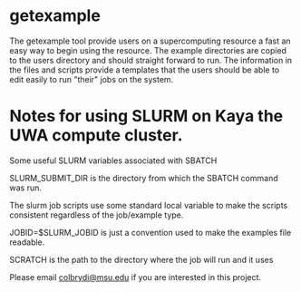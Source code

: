 # getexample

The getexample tool provide users on a supercomputing resource a fast an easy
way to begin using the resource.  The example directories are copied to the 
users directory and should straight forward to run.  The information in the 
files and scripts provide a templates that the users should be able to edit 
easily to run "their" jobs on the system. 


# Notes for using SLURM on Kaya the UWA compute cluster. 

Some useful SLURM variables associated with SBATCH

SLURM_SUBMIT_DIR is the directory from which the SBATCH command was run.

The slurm job scripts use some standard local variable to make the scripts
consistent regardless of the job/example type.

JOBID=$SLURM_JOBID is just a convention used to make the examples file readable.

SCRATCH is the path to the directory where the job will run and it uses

Please email colbrydi@msu.edu if you are interested in this project.

